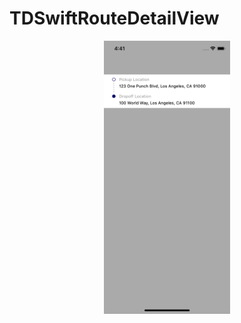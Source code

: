# TDSwiftRouteDetailView
<p align="center">
  <img src="./README/Images/TDSwiftRouteDetailView.png" width="40%" height="40%" />
</p>
